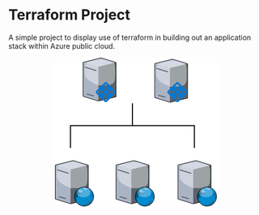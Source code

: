 # Terraform Project
A simple project to display use of terraform in building out an application stack within Azure public cloud.

<p align="center">
  <img src="https://github.com/joshuaabel/terraform-project/blob/development/diagram.png">
</p>
